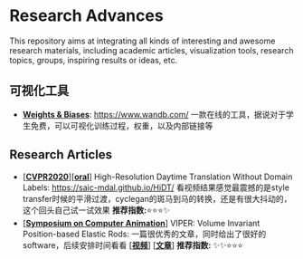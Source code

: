 # Research Advances

This repository aims at integrating all kinds of interesting and awesome research materials, including academic articles, visualization tools, research topics, groups, inspiring results or ideas, etc.

## 可视化工具
- [**Weights & Biases**](https://www.wandb.com/): https://www.wandb.com/
一款在线的工具，据说对于学生免费，可以可视化训练过程，权重，以及内部链接等

## Research Articles
- [[**CVPR2020**]()][[**oral**]()] High-Resolution Daytime Translation Without Domain Labels: https://saic-mdal.github.io/HiDT/
看视频结果感觉最震撼的是style transfer时候的平滑过渡，cyclegan的斑马到马的转换，还是有很大抖动的，这个回头自己试一试效果
**推荐指数:**:star::star::star::sparkles:
- [[**Symposium on Computer Animation**]()] VIPER: Volume Invariant Position-based Elastic Rods: 一篇很优秀的文章，同时给出了很好的software，后续安排时间看看
[[**视频**](https://www.youtube.com/watch?v=higGxGmwDbs&t=210s)] [[**文章**](https://arxiv.org/abs/1906.05260)] 
**推荐指数:** :sparkles::sparkles::star::star::star:

